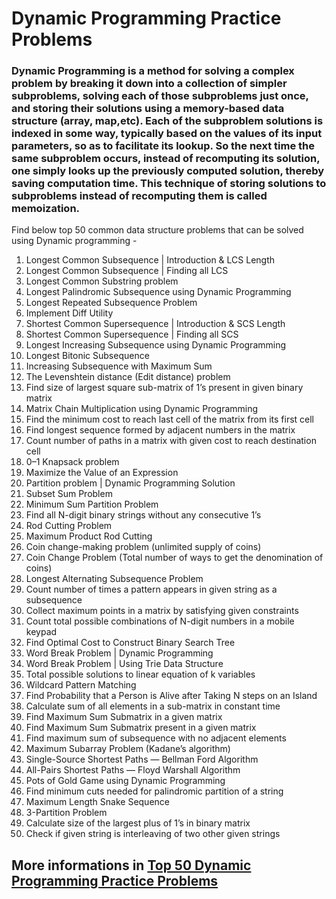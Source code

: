 # Dynamic Programming Practice Problems
### Dynamic Programming is a method for solving a complex problem by breaking it down into a collection of simpler subproblems, solving each of those subproblems just once, and storing their solutions using a memory-based data structure (array, map,etc). Each of the subproblem solutions is indexed in some way, typically based on the values of its input parameters, so as to facilitate its lookup. So the next time the same subproblem occurs, instead of recomputing its solution, one simply looks up the previously computed solution, thereby saving computation time. This technique of storing solutions to subproblems instead of recomputing them is called memoization.
Find below top 50 common data structure problems that can be solved using Dynamic programming -
1. Longest Common Subsequence | Introduction & LCS Length
2. Longest Common Subsequence | Finding all LCS
3. Longest Common Substring problem
4. Longest Palindromic Subsequence using Dynamic Programming
5. Longest Repeated Subsequence Problem
6. Implement Diff Utility
7. Shortest Common Supersequence | Introduction & SCS Length
8. Shortest Common Supersequence | Finding all SCS
9. Longest Increasing Subsequence using Dynamic Programming
10. Longest Bitonic Subsequence
11. Increasing Subsequence with Maximum Sum
12. The Levenshtein distance (Edit distance) problem
13. Find size of largest square sub-matrix of 1’s present in given binary matrix
14. Matrix Chain Multiplication using Dynamic Programming
15. Find the minimum cost to reach last cell of the matrix from its first cell
16. Find longest sequence formed by adjacent numbers in the matrix
17. Count number of paths in a matrix with given cost to reach destination cell
18. 0–1 Knapsack problem
19. Maximize the Value of an Expression
20. Partition problem | Dynamic Programming Solution
21. Subset Sum Problem
22. Minimum Sum Partition Problem
23. Find all N-digit binary strings without any consecutive 1’s
25. Rod Cutting Problem
26. Maximum Product Rod Cutting
27. Coin change-making problem (unlimited supply of coins)
28. Coin Change Problem (Total number of ways to get the denomination of coins)
29. Longest Alternating Subsequence Problem
30. Count number of times a pattern appears in given string as a subsequence
31. Collect maximum points in a matrix by satisfying given constraints
32. Count total possible combinations of N-digit numbers in a mobile keypad
33. Find Optimal Cost to Construct Binary Search Tree
34. Word Break Problem | Dynamic Programming
35. Word Break Problem | Using Trie Data Structure
36. Total possible solutions to linear equation of k variables
37. Wildcard Pattern Matching
38. Find Probability that a Person is Alive after Taking N steps on an Island
39. Calculate sum of all elements in a sub-matrix in constant time
40. Find Maximum Sum Submatrix in a given matrix
41. Find Maximum Sum Submatrix present in a given matrix
42. Find maximum sum of subsequence with no adjacent elements
43. Maximum Subarray Problem (Kadane’s algorithm)
44. Single-Source Shortest Paths — Bellman Ford Algorithm
45. All-Pairs Shortest Paths — Floyd Warshall Algorithm
46. Pots of Gold Game using Dynamic Programming
47. Find minimum cuts needed for palindromic partition of a string
48. Maximum Length Snake Sequence
49. 3-Partition Problem
50. Calculate size of the largest plus of 1’s in binary matrix
51. Check if given string is interleaving of two other given strings
## More informations in [Top 50 Dynamic Programming Practice Problems](https://blog.usejournal.com/top-50-dynamic-programming-practice-problems-4208fed71aa3)
